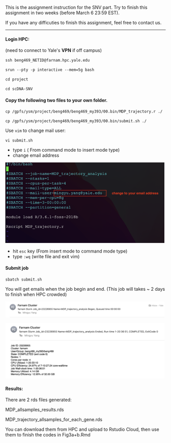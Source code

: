 
This is the assignment instruction for the SNV part. Try to finish this assignment in two weeks (before March 6 23:59 EST).

If you have any difficuties to finish this assignment, feel free to contact us.

---
#### Login HPC:
(need to connect to Yale's **VPN** if off campus)

```
ssh beng469_NETID@farnam.hpc.yale.edu
```
```
srun --pty -p interactive --mem=5g bash
```
```
cd project
```
```
cd scDNA-SNV
```
#### Copy the following two files to your own folder.
```
cp /gpfs/ysm/project/beng469/beng469_my393/00.bin/MDP_trajectory.r ./
```
```
cp /gpfs/ysm/project/beng469/beng469_my393/00.bin/submit.sh ./
```
Use ```vim``` to change mail user: 
```
vi submit.sh
```
* type ```i``` ( From command mode to insert mode type)
* change email address

<p><img width="500" src="https://github.com/MingyuYang-Yale/BENG469/blob/main/SP21/Assignment2/2021-02-25/email3.png" alt="foo bar" title="train &amp; tracks" /></p>

* hit ```esc``` key (From insert mode to command mode type)
* type ```:wq``` (write file and exit vim)

#### Submit job 
```
sbatch submit.sh 
```

You will get emails when the job begin and end. (This job will takes ~ 2 days to finish when HPC crowded)
<p><img width="500" src="https://github.com/MingyuYang-Yale/BENG469/blob/main/SP21/Assignment2/2021-02-25/email2.png" alt="foo bar" title="train &amp; tracks" /></p>

<p><img width="500" src="https://github.com/MingyuYang-Yale/BENG469/blob/main/SP21/Assignment2/2021-02-25/email1.png" alt="foo bar" title="train &amp; tracks" /></p>


#### Results:

There are 2 rds files generated:

MDP_allsamples_results.rds

MDP_trajectory_allsamples_for_each_gene.rds

You can download them from HPC and upload to Rstudio Cloud, then use them to finish the codes in Fig3a+b.Rmd
